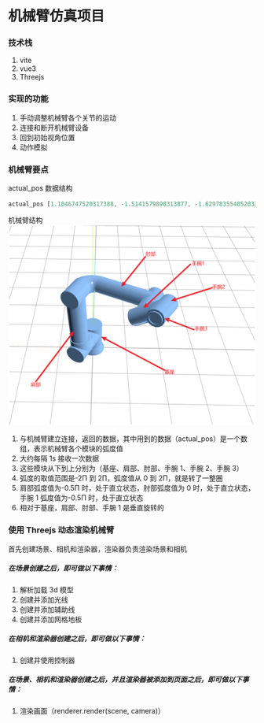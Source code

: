 # 机械臂仿真项目

### 技术栈

1. vite
2. vue3
3. Threejs

### 实现的功能

1. 手动调整机械臂各个关节的运动
2. 连接和断开机械臂设备
3. 回到初始视角位置
4. 动作模拟

### 机械臂要点

actual_pos 数据结构

```JavaScript
actual_pos [1.1046747520317388, -1.5141579898313877, -1.6297835540520333, -0.4636527600091554, 0.863356721232929, 0.012559659131761654] 
```

机械臂结构 ![机械臂结构](image.png)

1. 与机械臂建立连接，返回的数据，其中用到的数据（actual_pos）是一个数组，表示机械臂各个模块的弧度值
2. 大约每隔 1s 接收一次数据
3. 这些模块从下到上分别为（基座、肩部、肘部、手腕 1、手腕 2、手腕 3）
4. 弧度的取值范围是-2Π 到 2∏，弧度值从 0 到 2Π，就是转了一整圈
5. 肩部弧度值为-0.5Π 时，处于直立状态，肘部弧度值为 0 时，处于直立状态，手腕 1 弧度值为-0.5Π 时，处于直立状态
6. 相对于基座，肩部、肘部、手腕 1 是垂直旋转的

### 使用 Threejs 动态渲染机械臂

首先创建场景、相机和渲染器，渲染器负责渲染场景和相机

##### 在场景创建之后，即可做以下事情：

1. 解析加载 3d 模型
2. 创建并添加光线
3. 创建并添加辅助线
4. 创建并添加网格地板

##### 在相机和渲染器创建之后，即可做以下事情：

1. 创建并使用控制器

##### 在场景、相机和渲染器创建之后，并且渲染器被添加到页面之后，即可做以下事情：

1. 渲染画面（renderer.render(scene, camera)）
